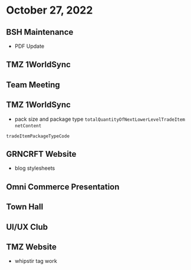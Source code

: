 # October 27, 2022

## BSH Maintenance
- PDF Update

## TMZ 1WorldSync

## Team Meeting

## TMZ 1WorldSync
- pack size and package type
`totalQuantityOfNextLowerLevelTradeItem`
`netContent`

`tradeItemPackageTypeCode`

## GRNCRFT Website
- blog stylesheets

## Omni Commerce Presentation

## Town Hall

## UI/UX Club

## TMZ Website
- whipstir tag work